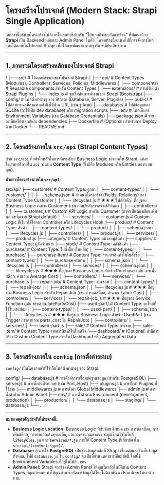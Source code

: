 # **โครงสร้างโปรเจกต์ (Modern Stack: Strapi Single Application)**

เอกสารนี้อธิบายโครงสร้างไฟล์และไดเรกทอรีสำหรับ "โปรเจกต์ระบบจัดการร้าน" ที่พัฒนาด้วย **Strapi** เป็น Backend หลักและ Admin Panel ในตัว. โครงสร้างนี้จะเน้นไปที่การจัดการไฟล์และโค้ดภายในโปรเจกต์ Strapi เพื่อให้การพัฒนาและบำรุงรักษามีประสิทธิภาพ

---

## **1. ภาพรวมโครงสร้างหลักของโปรเจกต์ Strapi**

/
├── src/                      # โค้ดและตรรกะของโปรเจกต์ Strapi
│   ├── api/                  # Content Types (Modules), Controllers, Services, Policies, Middlewares
│   ├── components/           # Reusable components สำหรับ Content Types
│   ├── extensions/           # การปรับแต่ง Strapi Plugins
│   └── index.js              # จุดเริ่มต้นการทำงานของ Strapi (Bootstrap)
├── config/                   # ไฟล์ตั้งค่าต่างๆ ของ Strapi (Database, Server, Plugins)
├── public/                   # ไฟล์สาธารณะที่สามารถเข้าถึงได้ผ่าน URL (เช่น รูปภาพ)
├── database/                 # ไฟล์ข้อมูลของ SQLite (ถ้าใช้เป็น dev database) หรือ migration scripts
├── .env                      # ไฟล์เก็บค่า Environment Variables (เช่น Database Credentials)
├── package.json              # รายละเอียดโปรเจกต์และ dependencies
├── Dockerfile                # (Optional) สำหรับการ Deploy ด้วย Docker
└── README.md

---

## **2. โครงสร้างภายใน `src/api` (Strapi Content Types)**

ส่วน `src/api` คือหัวใจหลักในการจัดระเบียบ Business Logic ของคุณใน Strapi. แต่ละไดเรกทอรีภายใน `api` จะแทน **Content Type** (ซึ่งก็คือ Modules หรือ Entities ของระบบคุณ).

**ตัวอย่างโครงสร้างภายใน `src/api`:**

src/api/
├── customer/             # Content Type: ลูกค้า
│   ├── content-types/
│   │   └── customer/
│   │       ├── schema.json   # กำหนดโครงสร้าง (Fields, Relations) ของ Content Type Customer
│   │       └── lifecycles.js # ★★★ ไฟล์สำคัญ: ที่อยู่ของ Business Logic เฉพาะ Customer (เช่น ก่อน/หลังการสร้าง/อัปเดต)
│   ├── controllers/
│   │   └── customer.js   # Custom API Logic สำหรับ Customer (ถ้าจำเป็นต้องเขียนเพิ่มนอกเหนือจาก Strapi default)
│   └── services/
│       └── customer.js   # Custom Logic ที่เรียกใช้ได้จาก Controller หรือ Lifecycles Hook
├── product/              # Content Type: สินค้า
│   ├── content-types/
│   │   └── product/
│   │       ├── schema.json
│   │       └── lifecycles.js
│   ├── controllers/
│   │   └── product.js
│   └── services/
│       └── product.js
├── category/             # Content Type: หมวดหมู่สินค้า
├── supplier/             # Content Type: ผู้จัดจำหน่าย
├── stock/                # Content Type: คลังสินค้า
├── purchase/             # Content Type: ใบสั่งซื้อ (ใบหลัก)
│   ├── content-types/
│   │   └── purchase/
├── purchase-item/        # Content Type: รายการสินค้าในใบสั่งซื้อ
│   ├── content-types/
│   │   └── purchase-item/
│   │       ├── schema.json
│   │       └── lifecycles.js
│   ├── controllers/
│   └── services/
│   │       ├── schema.json
│   │       └── lifecycles.js # ★★★ ที่อยู่ของ Business Logic สำหรับ Purchase (เช่น การเพิ่มสต็อก, คำนวณ Average Cost)
│   ├── controllers/
│   └── services/
│       └── purchase.js
├── repair-job/           # Content Type: งานซ่อม
│   ├── content-types/
│   │   └── repair-job/
│   │       ├── schema.json
│   │       └── lifecycles.js # ★★★ ที่อยู่ของ Business Logic สำหรับ RepairJob (เช่น การลดสต็อก, คำนวณ Labor Cost)
│   ├── controllers/
│   └── services/
│       └── repair-job.js # ★★★ ที่อยู่ของ Service Function (เช่น recalculatePartsCost)
├── used-part/            # Content Type: อะไหล่ที่ใช้ในงานซ่อม
│   ├── content-types/
│   │   └── used-part/
│   │       ├── schema.json
│   │       └── lifecycles.js # ★★★ ที่อยู่ของ Business Logic สำหรับ UsedPart (เช่น Trigger การคำนวณ parts_cost ใน RepairJob)
│   ├── controllers/
│   └── services/
│       └── used-part.js
├── sale/                 # Content Type: การขาย
├── sale-item/            # Content Type: รายการสินค้าในใบเสร็จ
└── dashboard/            # (Optional) ถ้ามีการสร้าง Custom Content Type สำหรับ Dashboard หรือ Aggregated Data

---

## **3. โครงสร้างภายใน `config` (การตั้งค่าระบบ)**

`config/` เป็นไดเรกทอรีที่ใช้เก็บไฟล์ตั้งค่าต่างๆ ของ Strapi:

config/
├── database.js               # การตั้งค่าการเชื่อมต่อฐานข้อมูล (สำหรับ PostgreSQL)
├── server.js                 # การตั้งค่าเซิร์ฟเวอร์ (เช่น Port, Host)
├── plugins.js                # การตั้งค่า Plugins ที่ใช้งาน
├── middlewares.js            # การตั้งค่า Global Middlewares
├── admin.js                  # การตั้งค่าส่วน Admin Panel
├── env/                      # การตั้งค่าตาม Environment (development, production)
│   ├── production/
│   │   └── database.js
│   └── staging/
│       └── database.js
└── ...

---

**หมายเหตุสำคัญสำหรับโปรเจกต์นี้:**

* **Business Logic Location:** Business Logic ที่ซับซ้อนทั้งหมด เช่น การตัดสต็อก, การเพิ่มสต็อก, การคำนวณต้นทุนเฉลี่ย, และการคำนวณค่าแรง จะถูกเขียนไว้ในไฟล์ **`lifecycles.js`** และ **`services/*.js`** ภายใต้ Content Type ที่เกี่ยวข้องใน `src/api/[content-type]/`.
* **Database:** คุณจะใช้ **PostgreSQL** เป็นฐานข้อมูลหลักที่ Strapi เชื่อมต่อและจัดเก็บข้อมูลทั้งหมด. ไฟล์ `database.js` ใน `config/` จะเป็นที่กำหนดค่าการเชื่อมต่อนี้ โดยใช้ Environment Variables ที่อยู่ในไฟล์ `.env`
* **Admin Panel:** Strapi จะสร้าง Admin Panel ให้คุณโดยอัตโนมัติตาม Content Types ที่คุณกำหนด ทำให้คุณสามารถจัดการข้อมูลได้โดยไม่ต้องพัฒนา Frontend แยกต่างหาก.
